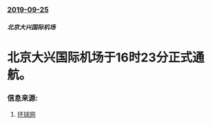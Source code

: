 ### [2019-09-25](/news/2019/09/25/index.md)

##### 北京大兴国际机场
# 北京大兴国际机场于16时23分正式通航。 




### 信息来源:

1. [环球网](https://news.sina.com.cn/zx/2019-09-25/doc-iicezueu8319010.shtml)
